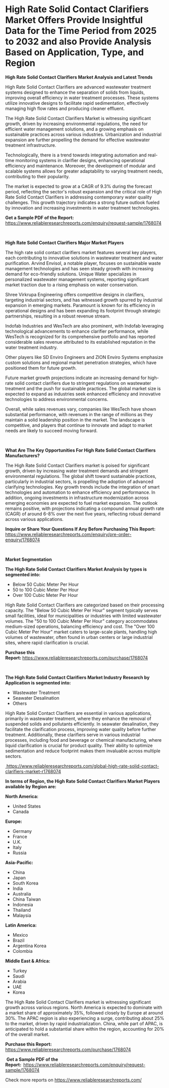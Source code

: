 <p><h1>High Rate Solid Contact Clarifiers Market Offers Provide Insightful Data for the Time Period from 2025 to 2032 and also Provide Analysis Based on Application, Type, and Region</h1></p><p><strong>High Rate Solid Contact Clarifiers Market Analysis and Latest Trends</strong></p>
<p><p>High Rate Solid Contact Clarifiers are advanced wastewater treatment systems designed to enhance the separation of solids from liquids, improving overall efficiency in water treatment processes. These systems utilize innovative designs to facilitate rapid sedimentation, effectively managing high flow rates and producing cleaner effluent. </p><p>The High Rate Solid Contact Clarifiers Market is witnessing significant growth, driven by increasing environmental regulations, the need for efficient water management solutions, and a growing emphasis on sustainable practices across various industries. Urbanization and industrial expansion are further propelling the demand for effective wastewater treatment infrastructure. </p><p>Technologically, there is a trend towards integrating automation and real-time monitoring systems in clarifier designs, enhancing operational efficiency and maintenance. Moreover, the development of modular and scalable systems allows for greater adaptability to varying treatment needs, contributing to their popularity. </p><p>The market is expected to grow at a CAGR of 9.3% during the forecast period, reflecting the sector's robust expansion and the critical role of High Rate Solid Contact Clarifiers in addressing contemporary water quality challenges. This growth trajectory indicates a strong future outlook fueled by innovation and increasing investments in water treatment technologies.</p></p>
<p><strong>Get a Sample PDF of the Report:&nbsp;</strong> <a href="https://www.reliableresearchreports.com/enquiry/request-sample/1768074?utm_campaign=3319&utm_medium=2&utm_source=Github&utm_content=ia&utm_term=11042025&utm_id=high-rate-solid-contact-clarifiers">https://www.reliableresearchreports.com/enquiry/request-sample/1768074</a></p>
<p>&nbsp;</p>
<p><strong>High Rate Solid Contact Clarifiers Major Market Players</strong></p>
<p><p>The high rate solid contact clarifiers market features several key players, each contributing to innovative solutions in wastewater treatment and water purification. Arvind Envisol, a notable player, focuses on sustainable waste management technologies and has seen steady growth with increasing demand for eco-friendly solutions. Unique Water specializes in personalized wastewater management systems, reporting significant market traction due to a rising emphasis on water conservation.</p><p>Shree Virkrupa Engineering offers competitive designs in clarifiers, targeting industrial sectors, and has witnessed growth spurred by industrial expansion in emerging markets. Paramount is known for its efficiency in operational designs and has been expanding its footprint through strategic partnerships, resulting in a robust revenue stream.</p><p>Indofab Industries and WesTech are also prominent, with Indofab leveraging technological advancements to enhance clarifier performance, while WesTech is recognized for its comprehensive portfolio and has reported considerable sales revenue attributed to its established reputation in the water treatment industry.</p><p>Other players like SD Enviro Engineers and ZION Enviro Systems emphasize custom solutions and regional market penetration strategies, which have positioned them for future growth.</p><p>Future market growth projections indicate an increasing demand for high-rate solid contact clarifiers due to stringent regulations on wastewater treatment and the push for sustainable practices. The global market size is expected to expand as industries seek enhanced efficiency and innovative technologies to address environmental concerns.</p><p>Overall, while sales revenues vary, companies like WesTech have shown substantial performance, with revenues in the range of millions as they maintain a solid leadership position in the market. The landscape is competitive, and players that continue to innovate and adapt to market needs are likely to succeed moving forward.</p></p>
<p>&nbsp;</p>
<p><strong>What Are The Key Opportunities For High Rate Solid Contact Clarifiers Manufacturers?</strong></p>
<p><p>The High Rate Solid Contact Clarifiers market is poised for significant growth, driven by increasing water treatment demands and stringent environmental regulations. The global shift toward sustainable practices, particularly in industrial sectors, is propelling the adoption of advanced clarifying technologies. Key growth trends include the integration of smart technologies and automation to enhance efficiency and performance. In addition, ongoing investments in infrastructure modernization across emerging economies are expected to fuel market expansion. The outlook remains positive, with projections indicating a compound annual growth rate (CAGR) of around 6-8% over the next five years, reflecting robust demand across various applications.</p></p>
<p><strong>Inquire or Share Your Questions If Any Before Purchasing This Report:</strong> <a href="https://www.reliableresearchreports.com/enquiry/pre-order-enquiry/1768074?utm_campaign=3319&utm_medium=2&utm_source=Github&utm_content=ia&utm_term=11042025&utm_id=high-rate-solid-contact-clarifiers">https://www.reliableresearchreports.com/enquiry/pre-order-enquiry/1768074</a></p>
<p>&nbsp;</p>
<p><strong>Market Segmentation</strong></p>
<p><strong>The High Rate Solid Contact Clarifiers Market Analysis by types is segmented into:</strong></p>
<p><ul><li>Below 50 Cubic Meter Per Hour</li><li>50 to 100 Cubic Meter Per Hour</li><li>Over 100 Cubic Meter Per Hour</li></ul></p>
<p><p>High Rate Solid Contact Clarifiers are categorized based on their processing capacity. The "Below 50 Cubic Meter Per Hour" segment typically serves small facilities, ideal for municipalities or industries with limited wastewater volumes. The "50 to 100 Cubic Meter Per Hour" category accommodates medium-sized operations, balancing efficiency and cost. The "Over 100 Cubic Meter Per Hour" market caters to large-scale plants, handling high volumes of wastewater, often found in urban centers or large industrial sites, where rapid clarification is crucial.</p></p>
<p><strong>Purchase this Report:&nbsp;</strong><a href="https://www.reliableresearchreports.com/purchase/1768074?utm_campaign=3319&utm_medium=2&utm_source=Github&utm_content=ia&utm_term=11042025&utm_id=high-rate-solid-contact-clarifiers">https://www.reliableresearchreports.com/purchase/1768074</a></p>
<p>&nbsp;</p>
<p><strong>The High Rate Solid Contact Clarifiers Market Industry Research by Application is segmented into:</strong></p>
<p><ul><li>Wastewater Treatment</li><li>Seawater Desalination</li><li>Others</li></ul></p>
<p><p>High Rate Solid Contact Clarifiers are essential in various applications, primarily in wastewater treatment, where they enhance the removal of suspended solids and pollutants efficiently. In seawater desalination, they facilitate the clarification process, improving water quality before further treatment. Additionally, these clarifiers serve in various industrial processes, including food and beverage or chemical manufacturing, where liquid clarification is crucial for product quality. Their ability to optimize sedimentation and reduce footprint makes them invaluable across multiple sectors.</p></p>
<p><a href="https://www.reliableresearchreports.com/global-high-rate-solid-contact-clarifiers-market-r1768074?utm_campaign=3319&utm_medium=2&utm_source=Github&utm_content=ia&utm_term=11042025&utm_id=high-rate-solid-contact-clarifiers">&nbsp;https://www.reliableresearchreports.com/global-high-rate-solid-contact-clarifiers-market-r1768074</a></p>
<p><strong>In terms of Region, the High Rate Solid Contact Clarifiers Market Players available by Region are:</strong></p>
<p>
    <p> <strong> North America: </strong>
        <ul>
            <li>United States</li>
            <li>Canada</li>
        </ul>
        </p> 
    <p> <strong> Europe: </strong>
        <ul>
            <li>Germany</li>
            <li>France</li>
            <li>U.K.</li>
            <li>Italy</li>
            <li>Russia</li>
        </ul>
        </p> 
    <p> <strong> Asia-Pacific: </strong>
        <ul>
            <li>China</li>
            <li>Japan</li>
            <li>South Korea</li>
            <li>India</li>
            <li>Australia</li>
            <li>China Taiwan</li>
            <li>Indonesia</li>
            <li>Thailand</li>
            <li>Malaysia</li>
        </ul>
        </p> 
    <p> <strong> Latin America: </strong>
        <ul>
            <li>Mexico</li>
            <li>Brazil</li>
            <li>Argentina Korea</li>
            <li>Colombia</li>
        </ul>
        </p> 
    <p> <strong> Middle East & Africa: </strong>
        <ul>
            <li>Turkey</li>
            <li>Saudi</li>
            <li>Arabia</li>
            <li>UAE</li>
            <li>Korea</li>
        </ul>
    </p>
    </p>
<p><p>The High Rate Solid Contact Clarifiers market is witnessing significant growth across various regions. North America is expected to dominate with a market share of approximately 35%, followed closely by Europe at around 30%. The APAC region is also experiencing a surge, contributing about 25% to the market, driven by rapid industrialization. China, while part of APAC, is anticipated to hold a substantial share within the region, accounting for 20% of the overall market.</p></p>
<p><strong>Purchase this Report: </strong><a href="https://www.reliableresearchreports.com/purchase/1768074?utm_campaign=3319&utm_medium=2&utm_source=Github&utm_content=ia&utm_term=11042025&utm_id=high-rate-solid-contact-clarifiers">https://www.reliableresearchreports.com/purchase/1768074</a></p>
<p>&nbsp;<strong>Get a Sample PDF of the Report:&nbsp;&nbsp;</strong><a href="https://www.reliableresearchreports.com/enquiry/request-sample/1768074?utm_campaign=3319&utm_medium=2&utm_source=Github&utm_content=ia&utm_term=11042025&utm_id=high-rate-solid-contact-clarifiers">https://www.reliableresearchreports.com/enquiry/request-sample/1768074</a></p>
<p><strong></strong></p>
<p>Check more reports on <a href="https://www.reliableresearchreports.com/?utm_campaign=3319&utm_medium=2&utm_source=Github&utm_content=ia&utm_term=11042025&utm_id=high-rate-solid-contact-clarifiers">https://www.reliableresearchreports.com/</a></p>